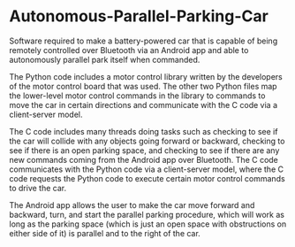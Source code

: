 # Autonomous-Parallel-Parking-Car

Software required to make a battery-powered car that is capable of being remotely controlled over Bluetooth
via an Android app and able to autonomously parallel park itself when commanded.

The Python code includes a motor control library written by the developers of the motor control board that
was used. The other two Python files map the lower-level motor control commands in the library to commands
to move the car in certain directions and communicate with the C code via a client-server model.

The C code includes many threads doing tasks such as checking to see if the car will collide with any
objects going forward or backward, checking to see if there is an open parking space, and checking to see if there
are any new commands coming from the Android app over Bluetooth. The C code communicates with the Python code via a
client-server model, where the C code requests the Python code to execute certain motor control commands to drive
the car.

The Android app allows the user to make the car move forward and backward, turn, and start the parallel parking
procedure, which will work as long as the parking space (which is just an open space with obstructions on either side
of it) is parallel and to the right of the car.
